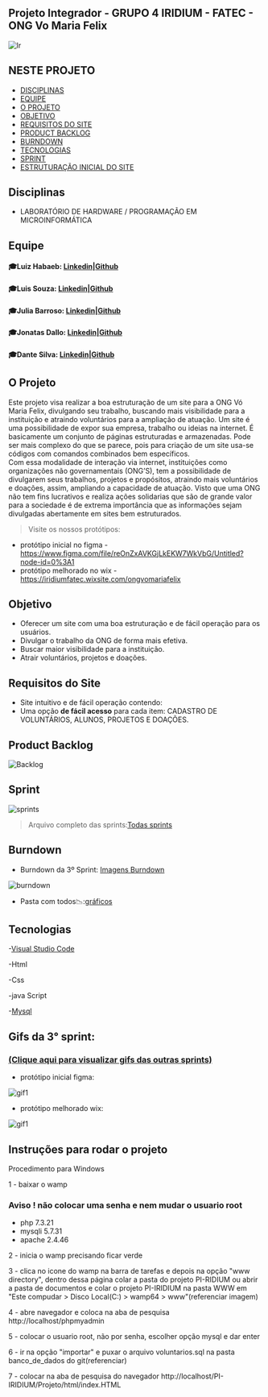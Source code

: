## Projeto Integrador - GRUPO 4  IRIDIUM - FATEC - ONG Vo Maria Felix
![Ir](https://user-images.githubusercontent.com/80074680/111557949-80ad7080-876c-11eb-87be-42944f5a3d22.png)
## NESTE PROJETO
- [DISCIPLINAS](#Disciplinas)
- [EQUIPE](#Equipe)
- [O PROJETO](#O-Projeto)
- [OBJETIVO](#Objetivo)
- [REQUISITOS DO SITE](#Requisitos-do-Site)
- [PRODUCT BACKLOG](#Product-Backlog)
- [BURNDOWN](#Burndown)
- [TECNOLOGIAS](#Tecnologias)
- [SPRINT](#Sprint)
- [ESTRUTURAÇÃO INICIAL DO SITE](#Estruturação-Inicial-do-Site)


## Disciplinas
- LABORATÓRIO DE HARDWARE / PROGRAMAÇÃO EM MICROINFORMÁTICA

## Equipe
#### :mortar_board:Luiz Habaeb:   [Linkedin]( https://www.linkedin.com/in/luiz-habaeb-64a250113/)|[Github](https://github.com/luizhabaeb)

#### :mortar_board:Luis Souza:    [Linkedin](https://www.linkedin.com/in/lu%C3%ADs-souza)|[Github](https://www.linkedin.com/in/lu%C3%ADs-souza)

#### :mortar_board:Julia Barroso: [Linkedin](https://www.linkedin.com/in/j%C3%BAlia-maria-santos-850739188/)|[Github](https://github.com/jumajubs)

#### :mortar_board:Jonatas Dallo: [Linkedin](https://www.linkedin.com/in/jonatas-dall%C3%B3-147638206/)|[Github](https://github.com/Jonatas-Dallo)

#### :mortar_board:Dante Silva:   [Linkedin](https://www.linkedin.com/in/dante-silva-0a2a09a8/)|[Github](https://github.com/dantesjc)



## O Projeto
Este projeto visa realizar a boa estruturação de um site para a ONG Vó Maria Felix, divulgando seu trabalho, buscando mais visibilidade para a instituição e atraindo voluntários para a ampliação de atuação. 
Um site é uma possibilidade de expor sua empresa, trabalho ou ideias na internet. É basicamente um conjunto de páginas estruturadas e armazenadas. Pode ser mais complexo do que se parece, pois para criação de um site usa-se códigos com comandos combinados bem específicos.  
Com essa modalidade de interação via internet, instituições como organizações não governamentais (ONG’S), tem a possibilidade de divulgarem seus trabalhos, projetos e propósitos, atraindo mais voluntários e doações, assim, ampliando a capacidade de atuação. 
Visto que uma ONG não tem fins lucrativos e realiza ações solidarias que são de grande valor para a sociedade é de extrema importância que as informações sejam divulgadas abertamente em sites bem estruturados. 
> Visite os nossos protótipos: 
- protótipo inicial no figma - https://www.figma.com/file/reOnZxAVKGjLkEKW7WkVbG/Untitled?node-id=0%3A1 
- protótipo melhorado no wix - https://iridiumfatec.wixsite.com/ongvomariafelix

## Objetivo
- Oferecer um site com uma boa estruturação e de fácil operação para os usuários.
- Divulgar o trabalho da ONG de forma mais efetiva.
- Buscar maior visibilidade para a instituição.
- Atrair voluntários, projetos e doações.

## Requisitos do Site
- Site intuitivo e de fácil operação contendo:
- Uma opção **de fácil acesso** para cada item: CADASTRO DE VOLUNTÁRIOS, ALUNOS, PROJETOS E DOAÇÕES.

## Product Backlog

![Backlog](https://github.com/Iridium-FATEC/PI-IRIDIUM/blob/main/Documentos/backlog%203%20atualizada.jpg)

## Sprint
![sprints](https://github.com/Iridium-FATEC/PI-IRIDIUM/blob/main/Documentos/sprints%20%203%20atualizadas.jpg)

> Arquivo completo das sprints:[Todas sprints](https://github.com/Iridium-FATEC/PI-IRIDIUM/tree/main/Evolu%C3%A7%C3%A3o%20das%20Sprints%20-%20Backlogs%20Anteriores)


## Burndown
- Burndown da 3º Sprint: [Imagens Burndown](https://github.com/Iridium-FATEC/PI-IRIDIUM/tree/main/Documentos/Burndown/Burndown%201%20sprint)

![burndown]()

- Pasta com todos:chart_with_downwards_trend::[gráficos](https://github.com/Iridium-FATEC/PI-IRIDIUM/tree/main/Documentos/Burndown)

## Tecnologias
-[Visual Studio Code](https://code.visualstudio.com/download)

-Html

-Css

-java Script

-[Mysql](https://www.mysql.com/)


## Gifs da 3° sprint: 

### [(Clique aqui para visualizar gifs das outras sprints)](https://github.com/Iridium-FATEC/PI-IRIDIUM/tree/main/Projeto/P%C3%A1ginas_gifs)




- protótipo inicial figma:


![gif1](https://github.com/Iridium-FATEC/PI-IRIDIUM/blob/main/Projeto/P%C3%A1ginas_gifs/prototipo_figma.gif)


- protótipo melhorado wix:


![gif1](https://github.com/Iridium-FATEC/PI-IRIDIUM/blob/main/Projeto/P%C3%A1ginas_gifs/prototito_wix.gif)



## Instruções para rodar o projeto

Procedimento para Windows

1 - baixar o wamp 

### Aviso ! não colocar uma senha e nem mudar o usuario root
- php 7.3.21
- mysqli 5.7.31
- apache 2.4.46

2 - inicia o wamp precisando ficar verde

3 - clica no icone do wamp na barra de tarefas e depois na opção "www directory", dentro dessa página colar a pasta do projeto PI-RIDIUM ou abrir a pasta de documentos e colar o projeto PI-IRIDIUM na pasta WWW em "Este compudar > Disco Local(C:) > wamp64 > www"(referenciar imagem)

4 - abre navegador e coloca na aba de pesquisa http://localhost/phpmyadmin

5 - colocar o usuario root, não por senha, escolher opção mysql e dar enter

6 - ir na opção "importar" e puxar o arquivo voluntarios.sql na pasta banco_de_dados do git(referenciar)

7 - colocar na aba de pesquisa do navegador http://localhost/PI-IRIDIUM/Projeto/html/index.HTML

